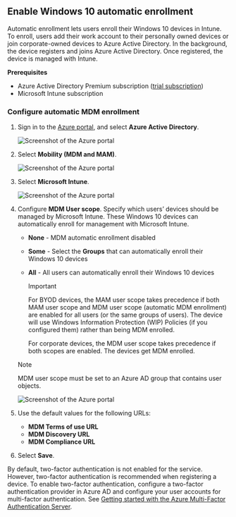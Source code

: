 ## Enable Windows 10 automatic enrollment

Automatic enrollment lets users enroll their Windows 10 devices in Intune. To enroll, users add their work account to their personally owned devices or join corporate-owned devices to Azure Active Directory. In the background, the device registers and joins Azure Active Directory. Once registered, the device is managed with Intune.

**Prerequisites**

- Azure Active Directory Premium subscription ([trial subscription](http://go.microsoft.com/fwlink/?LinkID=816845))
- Microsoft Intune subscription

### Configure automatic MDM enrollment

1. Sign in to the [Azure portal](https://portal.azure.com), and select **Azure Active Directory**.

   ![Screenshot of the Azure portal](../enrollment/media/auto-enroll-azure-main.png)

2. Select **Mobility (MDM and MAM)**.

   ![Screenshot of the Azure portal](../enrollment/media/auto-enroll-mdm.png)

3. Select **Microsoft Intune**.

   ![Screenshot of the Azure portal](../enrollment/media/auto-enroll-intune.png)

4. Configure **MDM User scope**. Specify which users’ devices should be managed by Microsoft Intune. These Windows 10 devices can automatically enroll for management with Microsoft Intune.

   - **None** - MDM automatic enrollment disabled
   - **Some** - Select the **Groups** that can automatically enroll their Windows 10 devices
   - **All** - All users can automatically enroll their Windows 10 devices

      > [!IMPORTANT]
      > For BYOD devices, the MAM user scope takes precedence if both MAM user scope and MDM user scope (automatic MDM enrollment) are enabled for all users (or the same groups of users). The device will use Windows Information Protection (WIP) Policies (if you configured them) rather than being MDM enrolled.
      >
      > For corporate devices, the MDM user scope takes precedence if both scopes are enabled. The devices get MDM enrolled.

   > [!NOTE]
   > MDM user scope must be set to an Azure AD group that contains user objects.

   ![Screenshot of the Azure portal](../enrollment/media/auto-enroll-scope.png)

5. Use the default values for the following URLs:
    - **MDM Terms of use URL**
    - **MDM Discovery URL**
    - **MDM Compliance URL**

6. Select **Save**.

By default, two-factor authentication is not enabled for the service. However, two-factor authentication is recommended when registering a device. To enable two-factor authentication, configure a two-factor authentication provider in Azure AD and configure your user accounts for multi-factor authentication. See [Getting started with the Azure Multi-Factor Authentication Server](https://docs.microsoft.com/azure/multi-factor-authentication/multi-factor-authentication-get-started-cloud).
